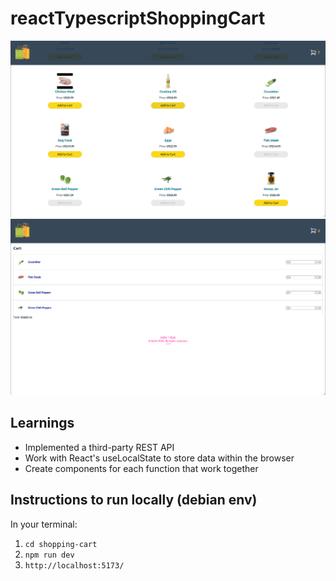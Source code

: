 # reactTypescriptShoppingCart

![Homepage of the ecommerce site showing multiple items with multiple added to the cart](homepage.png)
![Cart contents include: Cucumber x2, Fish Steak x5, Green Bell Pepper x1 and Green Chili Pepper x6](cart.png)

## Learnings

- Implemented a third-party REST API
- Work with React's useLocalState to store data within the browser
- Create components for each function that work together


## Instructions to run locally (debian env)

In your terminal:
1. `cd shopping-cart`
2. `npm run dev`
3. `http://localhost:5173/`